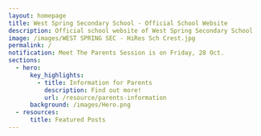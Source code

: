 ```yaml
---
layout: homepage
title: West Spring Secondary School - Official School Website
description: Official school website of West Spring Secondary School
image: /images/WEST SPRING SEC - HiRes Sch Crest.jpg
permalink: /
notification: Meet The Parents Session is on Friday, 28 Oct.
sections:
  - hero:
      key_highlights:
        - title: Information for Parents
          description: Find out more!
          url: /resource/parents-information
      background: /images/Hero.png
  - resources:
      title: Featured Posts
---
```

